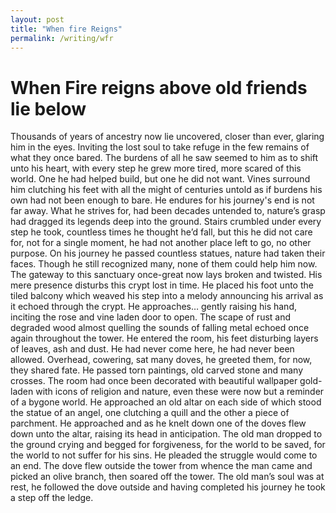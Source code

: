 ```yaml
---
layout: post
title: "When fire Reigns"
permalink: /writing/wfr
---
```


# When Fire reigns above old friends lie below

Thousands of years of ancestry now lie uncovered, closer than ever, glaring him in the eyes.
Inviting the lost soul to take refuge in the few remains of what they once bared.
The burdens of all he saw seemed to him as to shift unto his heart, with every step he grew more tired, more scared of this world.
One he had helped build, but one he did not want.
Vines surround him clutching his feet with all the might of centuries untold as if burdens his own had not been enough to bare.
He endures for his journey's end is not far away.
What he strives for, had been decades untended to, nature’s grasp had dragged its legends deep into the ground.
Stairs crumbled under every step he took, countless times he thought he’d fall, but this he did not care for, not for a single moment, he had not another place left to go, no other purpose.
On his journey he passed countless statues, nature had taken their faces.
Though he still recognized many,  none of them could help him now.
The gateway to this sanctuary once-great now lays broken and twisted.
His mere presence disturbs this crypt lost in time.
He placed his foot unto the tiled balcony which weaved his step into a melody announcing his arrival as it echoed through the crypt.
 He approaches… gently raising his hand, inciting the rose and vine laden door to open.
The scape of rust and degraded wood almost quelling the sounds of falling metal echoed once again throughout the tower.
He entered the room, his feet disturbing layers of leaves, ash and dust.
He had never come here, he had never been allowed.
Overhead, cowering, sat many doves, he greeted them, for now, they shared fate.
He passed torn paintings, old carved stone and many crosses.
The room had once been decorated with beautiful wallpaper gold-laden with icons of religion and nature, even these were now but a reminder of a bygone world.
He approached an old altar on each side of which stood the statue of an angel, one clutching a quill and the other a piece of parchment.
He approached and as he knelt down one of the doves flew down unto the altar, raising its head in anticipation.
The old man dropped to the ground crying and begged for forgiveness, for the world to be saved, for the world to not suffer for his sins.
He pleaded the struggle would come to an end.
The dove flew outside the tower from whence the man came and picked an olive branch, then soared off the tower.
The old man’s soul was at rest, he followed the dove outside and having completed his journey he took a step off the ledge.
